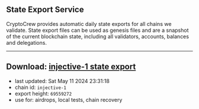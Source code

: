 ## State Export Service
CryptoCrew provides automatic daily state exports for all chains we validate. State export files can be used as genesis files and are a snapshot of the current blockchain state, including all validators, accounts, balances and delegations.

---
**Download: [injective-1 state export](https://dl-eu2.ccvalidators.com/SERVICE/injective/injective-1_export_69559272.json)**
---

- last updated: Sat May 11 2024 23:31:18
- chain id: `injective-1`
- export height: `69559272`
- use for: airdrops, local tests, chain recovery
